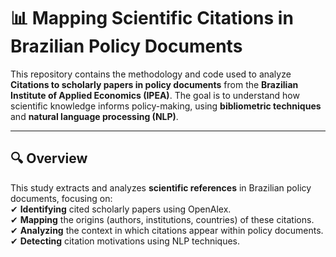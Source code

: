 # 📊 Mapping Scientific Citations in Brazilian Policy Documents  

This repository contains the methodology and code used to analyze **Citations to scholarly papers in policy documents** from the **Brazilian Institute of Applied Economics (IPEA)**. The goal is to understand how scientific knowledge informs policy-making, using **bibliometric techniques** and **natural language processing (NLP)**.  

---

## 🔍 **Overview**  
This study extracts and analyzes **scientific references** in Brazilian policy documents, focusing on:  
✔ **Identifying** cited scholarly papers using OpenAlex.  
✔ **Mapping** the origins (authors, institutions, countries) of these citations.  
✔ **Analyzing** the context in which citations appear within policy documents.  
✔ **Detecting** citation motivations using NLP techniques.  
